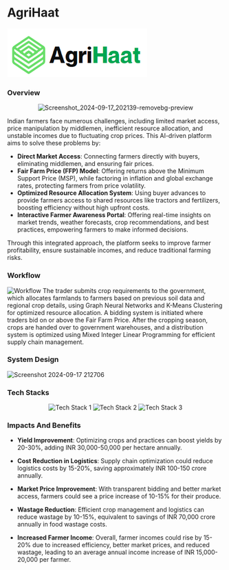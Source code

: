 # AgriHaat
![AgriHaat](./assets/Logo.png)
### Overview
<p align="center">
  <img src="https://github.com/user-attachments/assets/368c9d94-4460-465a-afc4-48d862c3a980" alt="Screenshot_2024-09-17_202139-removebg-preview"/>
</p>

Indian farmers face numerous challenges, including limited market access, price manipulation by middlemen, inefficient resource allocation, and unstable incomes due to fluctuating crop prices. This AI-driven platform aims to solve these problems by:

- **Direct Market Access**: Connecting farmers directly with buyers, eliminating middlemen, and ensuring fair prices.
- **Fair Farm Price (FFP) Model**: Offering returns above the Minimum Support Price (MSP), while factoring in inflation and global exchange rates, protecting farmers from price volatility.
- **Optimized Resource Allocation System**: Using buyer advances to provide farmers access to shared resources like tractors and fertilizers, boosting efficiency without high upfront costs.
- **Interactive Farmer Awareness Portal**: Offering real-time insights on market trends, weather forecasts, crop recommendations, and best practices, empowering farmers to make informed decisions.

Through this integrated approach, the platform seeks to improve farmer profitability, ensure sustainable incomes, and reduce traditional farming risks.

### Workflow
![Workflow](https://github.com/user-attachments/assets/a99f5922-36f9-44fa-98a2-590737e86330)
The trader submits crop requirements to the government, which allocates farmlands to farmers based on previous soil data and regional crop details, using Graph Neural Networks and K-Means Clustering for optimized resource allocation. A bidding system is initiated where traders bid on or above the Fair Farm Price. After the cropping season, crops are handed over to government warehouses, and a distribution system is optimized using Mixed Integer Linear Programming for efficient supply chain management.

### System Design 
![Screenshot 2024-09-17 212706](https://github.com/user-attachments/assets/545f1ac3-f799-4640-9b2d-5b5ea1fd5582)


### Tech Stacks

<p align="center">
  <img src="https://github.com/user-attachments/assets/fa927c69-8518-4284-b405-2b56e95cc1b5" alt="Tech Stack 1" width="200"/>
  <img src="https://github.com/user-attachments/assets/2c8d042e-148a-403e-b40a-013fc590ff15" alt="Tech Stack 2" width="200"/>
  <img src="https://github.com/user-attachments/assets/c6e1326a-50c9-402e-a172-c8be0fac46e2" alt="Tech Stack 3" width="200"/>
</p>

### Impacts And Benefits

- **Yield Improvement**: Optimizing crops and practices can boost yields by 20-30%, adding INR 30,000-50,000 per hectare annually.
  
- **Cost Reduction in Logistics**: Supply chain optimization could reduce logistics costs by 15-20%, saving approximately INR 100-150 crore annually.

- **Market Price Improvement**: With transparent bidding and better market access, farmers could see a price increase of 10-15% for their produce.

- **Wastage Reduction**: Efficient crop management and logistics can reduce wastage by 10-15%, equivalent to savings of INR 70,000 crore annually in food wastage costs.

- **Increased Farmer Income**: Overall, farmer incomes could rise by 15-20% due to increased efficiency, better market prices, and reduced wastage, leading to an average annual income increase of INR 15,000-20,000 per farmer.

